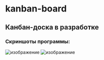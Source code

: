 # kanban-board
## Канбан-доска в разработке
### Скриншоты программы:
![изображение](https://user-images.githubusercontent.com/35489460/140438565-7561f7db-1d8c-45ef-b1f6-a25ebff8de8a.png)
![изображение](https://user-images.githubusercontent.com/35489460/140438616-07efca29-6408-461f-b103-323568d4947f.png)
